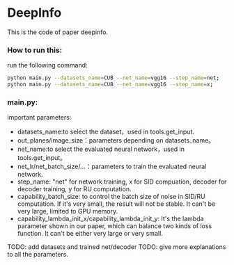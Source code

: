 # DeepInfo 

This is the code of paper deepinfo.

### How to run this:

run the following command:

```bash
python main.py --datasets_name=CUB --net_name=vgg16 --step_name=net;
python main.py --datasets_name=CUB --net_name=vgg16 --step_name=x;
```

### main.py:

important parameters:
* datasets_name:to select the dataset，used in tools.get_input.
* out_planes/image_size：parameters depending on datasets_name。
* net_name:to select the evaluated neural network，used in tools.get_input。
* net_lr/net_batch_size/...：parameters to train the evaluated neural network.
* step_name: "net" for network training, x for SID compuation, decoder for decoder training, y for RU computation.
* capability_batch_size: to control the batch size of noise in SID/RU computation. If it's very small, the result will not be stable. It can't be very large, limited to GPU memory.
* capability_lambda_init_x/capability_lambda_init_y: It's the lambda parameter shown in our paper, which can balance two kinds of loss function. It can't be either very large or very small.

TODO: add datasets and trained net/decoder
TODO: give more explanations to all the parameters.

